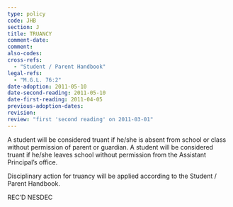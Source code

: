 ```yaml
---
type: policy
code: JHB
section: J
title: TRUANCY
comment-date:
comment:
also-codes:
cross-refs:
  - "Student / Parent Handbook"
legal-refs:
  - "M.G.L. 76:2"
date-adoption: 2011-05-10
date-second-reading: 2011-05-10
date-first-reading: 2011-04-05
previous-adoption-dates:
revision: 
review: "first 'second reading' on 2011-03-01"
---
```


A student will be considered truant if he/she is absent from school or class without permission of parent or guardian.  A student will be considered truant if he/she leaves school without permission from the Assistant Principal’s office.

Disciplinary action for truancy will be applied according to the Student / Parent Handbook.

REC’D NESDEC